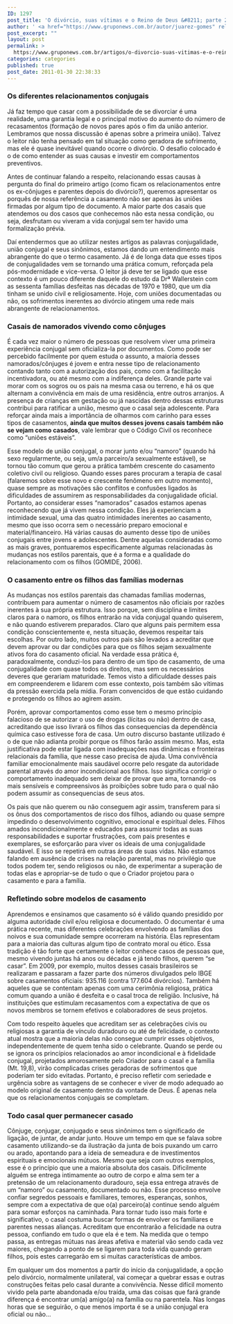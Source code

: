 ```yaml
---
ID: 1297
post_title: 'O divórcio, suas vítimas e o Reino de Deus &#8211; parte 2'
author: ' <a href="https://www.gruponews.com.br/autor/juarez-gomes" rel="tag">Juarez Gomes</a>, <a href="https://www.gruponews.com.br/autor/maria-carvalho-gomes" rel="tag">Maria de Carvalho Gomes</a>'
post_excerpt: ""
layout: post
permalink: >
  https://www.gruponews.com.br/artigos/o-divorcio-suas-vitimas-e-o-reino-de-deus-parte-2
categories: categories
published: true
post_date: 2011-01-30 22:38:33
---
```

<h3>Os diferentes relacionamentos conjugais</h3>
Já faz tempo que casar com a possibilidade de se divorciar é uma realidade, uma garantia legal e o principal motivo do aumento do número de recasamentos (formação de novos pares após o fim da união anterior. Lembramos que nossa discussão é apenas sobre a primeira união). Talvez o leitor não tenha pensado em tal situação como geradora de sofrimento, mas ele é quase inevitável quando ocorre o divórcio. O desafio colocado é o de como entender as suas causas e investir em comportamentos preventivos.

Antes de continuar falando a respeito, relacionando essas causas à pergunta do final do primeiro artigo (como ficam os relacionamentos entre os ex-cônjuges e parentes depois do divórcio?), queremos apresentar os porquês de nossa referência a casamento não ser apenas às uniões firmadas por algum tipo de documento. A maior parte dos casais que atendemos ou dos casos que conhecemos não esta nessa condição, ou seja, desfrutam ou viveram a vida conjugal sem ter havido uma formalização prévia.

Daí entendermos que ao utilizar nestes artigos as palavras conjugalidade, união conjugal e seus sinônimos, estamos dando um entendimento mais abrangente do que o termo casamento. Já é de longa data que esses tipos de conjugalidades vem se tornando uma prática comum, reforçada pela pós-modernidade e vice-versa. O leitor já deve ter se ligado que esse contexto é um pouco diferente daquele do estudo da Drª Wallerstein com as sessenta famílias desfeitas nas décadas de 1970 e 1980, que um dia tinham se unido civil e religiosamente. Hoje, com uniões documentadas ou não, os sofrimentos inerentes ao divórcio atingem uma rede mais abrangente de relacionamentos.
<h3>Casais de namorados vivendo como cônjuges</h3>
É cada vez maior o número de pessoas que resolvem viver uma primeira experiência conjugal sem oficializa-la por documentos. Como pode ser percebido facilmente por quem estuda o assunto, a maioria desses namorados/cônjuges é jovem e entra nesse tipo de relacionamento contando tanto com a autorização dos pais, como com a facilitação incentivadora, ou até mesmo com a indiferença deles. Grande parte vai morar com os sogros ou os pais na mesma casa ou terreno, e há os que alternam a convivência em mais de uma residência, entre outros arranjos. A presença de crianças em gestação ou já nascidas dentro dessas estruturas contribui para ratificar a união, mesmo que o casal seja adolescente. Para reforçar ainda mais a importância de olharmos com carinho para esses tipos de casamentos, <strong>ainda que muitos desses jovens casais também não se vejam como casados</strong>, vale lembrar que o Código Civil os reconhece como “uniões estáveis”.

Esse modelo de união conjugal, o morar junto e/ou “namoro” (quando há sexo regularmente, ou seja, um/a parceiro/a sexualmente estável), se tornou tão comum que gerou a prática também crescente do casamento coletivo civil ou religioso. Quando esses pares procuram a terapia de casal (falaremos sobre esse novo e crescente fenômeno em outro momento), quase sempre as motivações são conflitos e confusões ligados às dificuldades de assumirem as responsabilidades da conjugalidade oficial. Portanto, ao considerar esses “namorados” casados estamos apenas reconhecendo que já vivem nessa condição. Eles já experienciam a intimidade sexual, uma das quatro intimidades inerentes ao casamento, mesmo que isso ocorra sem o necessário preparo emocional e material/financeiro. Há várias causas do aumento desse tipo de uniões conjugais entre jovens e adolescentes. Dentre aquelas consideradas como as mais graves, pontuaremos especificamente algumas relacionadas às mudanças nos estilos parentais, que é a forma e a qualidade do relacionamento com os filhos (GOMIDE, 2006).
<h3>O casamento entre os filhos das famílias modernas</h3>
As mudanças nos estilos parentais das chamadas famílias modernas, contribuem para aumentar o número de casamentos não oficiais por razões inerentes à sua própria estrutura. Isso porque, sem disciplina e limites claros para o namoro, os filhos entrarão na vida conjugal quando quiserem, e não quando estiverem preparados. Claro que alguns pais permitem essa condição conscientemente e, nesta situação, devemos respeitar tais escolhas. Por outro lado, muitos outros pais são levados a acreditar que devem aprovar ou dar condições para que os filhos sejam sexualmente ativos fora do casamento oficial. Na verdade essa prática é, paradoxalmente, conduzi-los para dentro de um tipo de casamento, de uma conjugalidade com quase todos os direitos, mas sem os necessários deveres que gerariam maturidade. Temos visto a dificuldade desses pais em compreenderem e lidarem com esse contexto, pois também são vítimas da pressão exercida pela mídia. Foram convencidos de que estão cuidando e protegendo os filhos ao agirem assim.

Porém, aprovar comportamentos como esse tem o mesmo princípio falacioso de se autorizar o uso de drogas (lícitas ou não) dentro de casa, acreditando que isso livrará os filhos das consequencias da dependência química caso estivesse fora de casa. Um outro discurso bastante utilizado é o de que não adianta proibir porque os filhos farão assim mesmo. Mas, esta justificativa pode estar ligada com inadequações nas dinâmicas e fronteiras relacionais da família, que nesse caso precisa de ajuda. Uma convivência familiar emocionalmente mais saudável ocorre pelo resgate da autoridade parental através do amor incondicional aos filhos. Isso significa corrigir o comportamento inadequado sem deixar de provar que ama, tornando-os mais sensíveis e compreensivos às proibições sobre tudo para o qual não podem assumir as consequencias de seus atos.

Os pais que não querem ou não conseguem agir assim, transferem para si os ônus dos comportamentos de risco dos filhos, adiando ou quase sempre impedindo o desenvolvimento cognitivo, emocional e espiritual deles. Filhos amados incondicionalmente e educados para assumir todas as suas responsabilidades e suportar frustrações, com pais presentes e exemplares, se esforçarão para viver os ideais de uma conjugalidade saudável. E isso se repetirá em outras áreas de suas vidas. Não estamos falando em ausência de crises na relação parental, mas no privilégio que todos podem ter, sendo religiosos ou não, de experimentar a superação de todas elas e apropriar-se de tudo o que o Criador projetou para o casamento e para a família.
<h3>Refletindo sobre modelos de casamento</h3>
Aprendemos e ensinamos que casamento só é válido quando presidido por alguma autoridade civil e/ou religiosa e documentado. O documentar é uma prática recente, mas diferentes celebrações envolvendo as famílias dos noivos e sua comunidade sempre ocorreram na história. Elas representam para a maioria das culturas algum tipo de contrato moral ou ético. Essa tradição é tão forte que certamente o leitor conhece casos de pessoas que, mesmo vivendo juntas há anos ou décadas e já tendo filhos, querem “se casar”. Em 2009, por exemplo, muitos desses casais brasileiros se realizaram e passaram a fazer parte dos números divulgados pelo IBGE sobre casamentos oficiais: 935.116 (contra 177.604 divórcios). Também há aqueles que se contentam apenas com uma cerimônia religiosa, prática comum quando a união é desfeita e o casal troca de religião. Inclusive, há instituições que estimulam recasamentos com a expectativa de que os novos membros se tornem efetivos e colaboradores de seus projetos.

Com todo respeito àqueles que acreditam ser as celebrações civis ou religiosas a garantia de vínculo duradouro ou até de felicidade, o contexto atual mostra que a maioria delas não consegue cumprir esses objetivos, independentemente de quem tenha sido o celebrante. Quando se perde ou se ignora os princípios relacionados ao amor incondicional e à fidelidade conjugal, projetados amorosamente pelo Criador para o casal e a família (Mt. 19,8), virão complicadas crises geradoras de sofrimentos que poderiam ter sido evitadas. Portanto, é preciso refletir com seriedade e urgência sobre as vantagens de se conhecer e viver de modo adequado ao modelo original de casamento dentro da vontade de Deus. É apenas nela que os relacionamentos conjugais se completam.
<h3>Todo casal quer permanecer casado</h3>
Cônjuge, conjugar, conjugado e seus sinônimos tem o significado de ligação, de juntar, de andar junto. Houve um tempo em que se falava sobre casamento utilizando-se da ilustração da junta de bois puxando um carro ou arado, apontando para a ideia de semeadura e de investimentos espirituais e emocionais mútuos. Mesmo que seja com outros exemplos, esse é o princípio que une a maioria absoluta dos casais. Dificilmente alguém se entrega intimamente ao outro de corpo e alma sem ter a pretensão de um relacionamento duradouro, seja essa entrega através de um “namoro” ou casamento, documentado ou não. Esse processo envolve confiar segredos pessoais e familiares, temores, esperanças, sonhos, sempre com a expectativa de que o(a) parceiro(a) continue sendo alguém para somar esforços na caminhada. Para tornar tudo isso mais forte e significativo, o casal costuma buscar formas de envolver os familiares e parentes nessas alianças. Acreditam que encontrarão a felicidade na outra pessoa, confiando em tudo o que ela é e tem. Na medida que o tempo passa, as entregas mútuas nas áreas afetiva e material vão sendo cada vez maiores, chegando a ponto de se ligarem para toda vida quando geram filhos, pois estes carregarão em si muitas características de ambos.

Em qualquer um dos momentos a partir do início da conjugalidade, a opção pelo divórcio, normalmente unilateral, vai começar a quebrar essas e outras construções feitas pelo casal durante a convivência. Nesse difícil momento vivido pela parte abandonada e/ou traída, uma das coisas que fará grande diferença é encontrar um(a) amigo(a) na família ou na parentela. Nas longas horas que se seguirão, o que menos importa é se a união conjugal era oficial ou não...